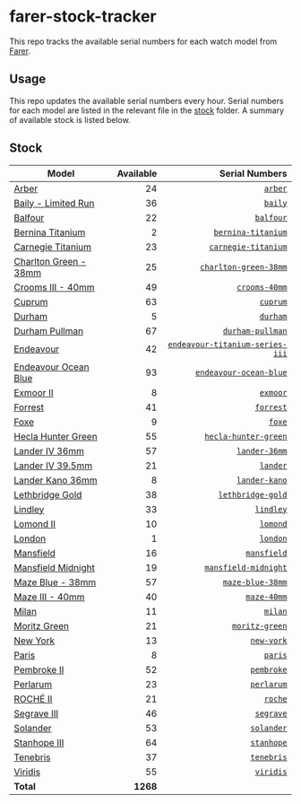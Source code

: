 # farer-stock-tracker

This repo tracks the available serial numbers for each watch model from [Farer](https://farer.com).

## Usage

This repo updates the available serial numbers every hour. Serial numbers for each model are listed in the relevant file in the [stock](./stock) folder. A summary of available stock is listed below.

## Stock

| Model | Available | Serial Numbers |
| ----- | --------: | -------------: |
| [Arber](https://usd.farer.com/products/arber) | 24 | [`arber`](./stock/arber) |
| [Baily - Limited Run](https://usd.farer.com/products/baily) | 36 | [`baily`](./stock/baily) |
| [Balfour](https://usd.farer.com/products/balfour) | 22 | [`balfour`](./stock/balfour) |
| [Bernina Titanium](https://usd.farer.com/products/bernina-titanium) | 2 | [`bernina-titanium`](./stock/bernina-titanium) |
| [Carnegie Titanium](https://usd.farer.com/products/carnegie-titanium) | 23 | [`carnegie-titanium`](./stock/carnegie-titanium) |
| [Charlton Green - 38mm](https://usd.farer.com/products/charlton-green-38mm) | 25 | [`charlton-green-38mm`](./stock/charlton-green-38mm) |
| [Crooms III - 40mm](https://usd.farer.com/products/crooms-40mm) | 49 | [`crooms-40mm`](./stock/crooms-40mm) |
| [Cuprum](https://usd.farer.com/products/cuprum) | 63 | [`cuprum`](./stock/cuprum) |
| [Durham](https://usd.farer.com/products/durham) | 5 | [`durham`](./stock/durham) |
| [Durham Pullman](https://usd.farer.com/products/durham-pullman) | 67 | [`durham-pullman`](./stock/durham-pullman) |
| [Endeavour](https://usd.farer.com/products/endeavour-titanium-series-iii) | 42 | [`endeavour-titanium-series-iii`](./stock/endeavour-titanium-series-iii) |
| [Endeavour Ocean Blue](https://usd.farer.com/products/endeavour-ocean-blue) | 93 | [`endeavour-ocean-blue`](./stock/endeavour-ocean-blue) |
| [Exmoor II](https://usd.farer.com/products/exmoor) | 8 | [`exmoor`](./stock/exmoor) |
| [Forrest](https://usd.farer.com/products/forrest) | 41 | [`forrest`](./stock/forrest) |
| [Foxe](https://usd.farer.com/products/foxe) | 9 | [`foxe`](./stock/foxe) |
| [Hecla Hunter Green](https://usd.farer.com/products/hecla-hunter-green) | 55 | [`hecla-hunter-green`](./stock/hecla-hunter-green) |
| [Lander IV 36mm](https://usd.farer.com/products/lander-36mm) | 57 | [`lander-36mm`](./stock/lander-36mm) |
| [Lander IV 39.5mm](https://usd.farer.com/products/lander) | 21 | [`lander`](./stock/lander) |
| [Lander Kano 36mm](https://usd.farer.com/products/lander-kano) | 8 | [`lander-kano`](./stock/lander-kano) |
| [Lethbridge Gold](https://usd.farer.com/products/lethbridge-gold) | 38 | [`lethbridge-gold`](./stock/lethbridge-gold) |
| [Lindley](https://usd.farer.com/products/lindley) | 33 | [`lindley`](./stock/lindley) |
| [Lomond II](https://usd.farer.com/products/lomond) | 10 | [`lomond`](./stock/lomond) |
| [London](https://usd.farer.com/products/london) | 1 | [`london`](./stock/london) |
| [Mansfield](https://usd.farer.com/products/mansfield) | 16 | [`mansfield`](./stock/mansfield) |
| [Mansfield Midnight](https://usd.farer.com/products/mansfield-midnight) | 19 | [`mansfield-midnight`](./stock/mansfield-midnight) |
| [Maze Blue - 38mm](https://usd.farer.com/products/maze-blue-38mm) | 57 | [`maze-blue-38mm`](./stock/maze-blue-38mm) |
| [Maze III - 40mm](https://usd.farer.com/products/maze-40mm) | 40 | [`maze-40mm`](./stock/maze-40mm) |
| [Milan](https://usd.farer.com/products/milan) | 11 | [`milan`](./stock/milan) |
| [Moritz Green](https://usd.farer.com/products/moritz-green) | 21 | [`moritz-green`](./stock/moritz-green) |
| [New York](https://usd.farer.com/products/new-york) | 13 | [`new-york`](./stock/new-york) |
| [Paris](https://usd.farer.com/products/paris) | 8 | [`paris`](./stock/paris) |
| [Pembroke II](https://usd.farer.com/products/pembroke) | 52 | [`pembroke`](./stock/pembroke) |
| [Perlarum](https://usd.farer.com/products/perlarum) | 23 | [`perlarum`](./stock/perlarum) |
| [ROCHÉ II](https://usd.farer.com/products/roche) | 21 | [`roche`](./stock/roche) |
| [Segrave III](https://usd.farer.com/products/segrave) | 46 | [`segrave`](./stock/segrave) |
| [Solander](https://usd.farer.com/products/solander) | 53 | [`solander`](./stock/solander) |
| [Stanhope III](https://usd.farer.com/products/stanhope) | 64 | [`stanhope`](./stock/stanhope) |
| [Tenebris](https://usd.farer.com/products/tenebris) | 37 | [`tenebris`](./stock/tenebris) |
| [Viridis](https://usd.farer.com/products/viridis) | 55 | [`viridis`](./stock/viridis) |
| **Total** | **1268** | |
